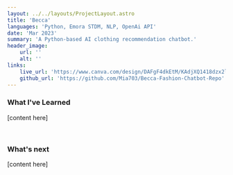 ```yaml
---
layout: ../../layouts/ProjectLayout.astro
title: 'Becca'
languages: 'Python, Emora STDM, NLP, OpenAi API'
date: 'Mar 2023'
summary: 'A Python-based AI clothing recommendation chatbot.'
header_image:
    url: ''
    alt: ''
links:
    live_url: 'https://www.canva.com/design/DAFgF4dkEtM/KAdjXQ1418dzx2l9Ipjo_A/edit'
    github_url: 'https://github.com/Mia703/Becca-Fashion-Chatbot-Repo'
---
```


### What I've Learned

[content here]

<br />

### What's next

[content here]


